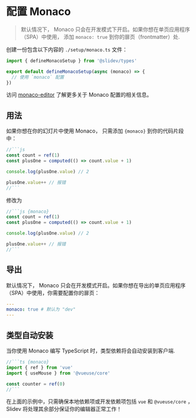 # 配置 Monaco

> 默认情况下， Monaco 只会在开发模式下开启。如果你想在单页应用程序（SPA）中使用， 添加 `monaco: true` 到你的扉页（frontmatter）处.

创建一份包含以下内容的 `./setup/monaco.ts` 文件：

```ts
import { defineMonacoSetup } from '@slidev/types'

export default defineMonacoSetup(async (monaco) => {
  // 使用 `monaco` 配置
})
```

访问 [monaco-editor](https://github.com/Microsoft/monaco-editor) 了解更多关于 Monaco 配置的相关信息。

## 用法

如果你想在你的幻灯片中使用 Monaco， 只需添加 `{monaco}` 到你的代码片段中：

~~~js
//```js
const count = ref(1)
const plusOne = computed(() => count.value + 1)

console.log(plusOne.value) // 2

plusOne.value++ // 报错
//```
~~~

修改为

~~~js
//```js {monaco}
const count = ref(1)
const plusOne = computed(() => count.value + 1)

console.log(plusOne.value) // 2

plusOne.value++ // 报错
//```
~~~

## 导出

默认情况下， Monaco 只会在开发模式开启。如果你想在导出的单页应用程序（SPA）中使用，你需要配置你的扉页：

```yaml
---
monaco: true # 默认为 "dev"
---
```

## 类型自动安装

当你使用 Monaco 编写 TypeScript 时，类型依赖将会自动安装到客户端.

~~~ts
//```ts {monaco}
import { ref } from 'vue'
import { useMouse } from '@vueuse/core'

const counter = ref(0)
//```
~~~

在上面的示例中，只需确保本地依赖项或开发依赖项包括 `vue` 和 `@vueuse/core` ，Slidev 将处理其余部分保证你的编辑器正常工作！